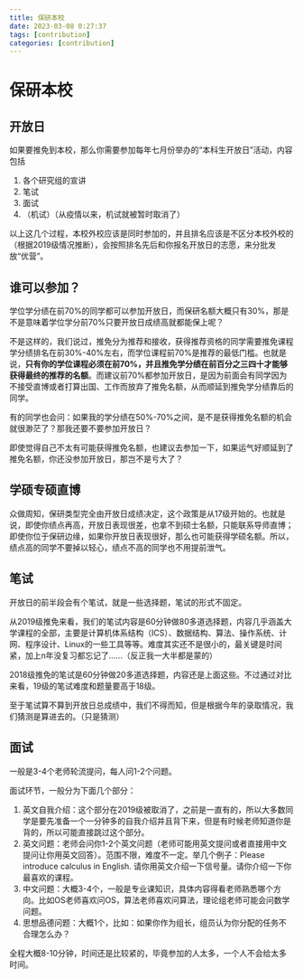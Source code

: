 ```yaml
---
title: 保研本校
date: 2023-03-08 0:27:37
tags: [contribution]
categories: [contribution]
---
```


# 保研本校

## 开放日

如果要推免到本校，那么你需要参加每年七月份举办的“本科生开放日”活动，内容包括

1. 各个研究组的宣讲
2. 笔试
3. 面试
4. （机试）（从疫情以来，机试就被暂时取消了）

以上这几个过程，本校外校应该是同时参加的，并且排名应该是不区分本校外校的（根据2019级情况推断），会按照排名先后和你报名开放日的志愿，来分批发放“优营”。

## 谁可以参加？

学位学分绩在前70%的同学都可以参加开放日，而保研名额大概只有30%，那是不是意味着学位学分前70%只要开放日成绩高就都能保上呢？

不是这样的，我们说过，推免分为推荐和接收，获得推荐资格的同学需要推免课程学分绩排名在前30%-40%左右，而学位课程前70%是推荐的最低门槛。也就是说，**只有你的学位课程必须在前70%，并且推免学分绩在前百分之三四十才能够获得最终的推荐的名额**。而建议前70%都参加开放日，是因为前面会有同学因为不接受直博或者打算出国、工作而放弃了推免名额，从而顺延到推免学分绩靠后的同学。



有的同学也会问：如果我的学分绩在50%-70%之间，是不是获得推免名额的机会就很渺茫了？那我还要不要参加开放日？

即使觉得自己不太有可能获得推免名额，也建议去参加一下，如果运气好顺延到了推免名额，你还没参加开放日，那岂不是亏大了？

## 学硕专硕直博

众做周知，保研类型完全由开放日成绩决定，这个政策是从17级开始的。也就是说，即使你绩点再高，开放日表现很差，也拿不到硕士名额，只能联系导师直博；即使你位于保研边缘，如果你开放日表现很好，那么也可能获得学硕名额。所以，绩点高的同学不要掉以轻心，绩点不高的同学也不用提前泄气。

## 笔试

开放日的前半段会有个笔试，就是一些选择题，笔试的形式不固定。

从2019级推免来看，我们的笔试内容是60分钟做80多道选择题，内容几乎涵盖大学课程的全部，主要是计算机体系结构（ICS）、数据结构、算法、操作系统、计网、程序设计、Linux的一些工具等等。难度其实还不是很小的，最关键是时间紧，加上n年没复习都忘记了......（反正我一大半都是蒙的）

2018级推免的笔试是60分钟做20多道选择题，内容还是上面这些。不过通过对比来看，19级的笔试难度和题量要高于18级。

至于笔试算不算到开放日总成绩中，我们不得而知，但是根据今年的录取情况，我们猜测是算进去的。（只是猜测）

## 面试

一般是3-4个老师轮流提问，每人问1-2个问题。

面试环节，一般分为下面几个部分：

1. 英文自我介绍：这个部分在2019级被取消了，之前是一直有的，所以大多数同学是要先准备一个一分钟多的自我介绍并且背下来，但是有时候老师知道你是背的，所以可能直接跳过这个部分。
2. 英文问题：老师会问你1-2个英文问题（老师可能用英文提问或者直接用中文提问让你用英文回答）。范围不限，难度不一定。举几个例子：Please introduce calculus in English. 请你用英文介绍一下信号量。请你介绍一下你最喜欢的课程。
3. 中文问题：大概3-4个，一般是专业课知识，具体内容得看老师熟悉哪个方向。比如OS老师喜欢问OS，算法老师喜欢问算法，理论组老师可能会问数学问题。
4. 思想品德问题：大概1个，比如：如果你作为组长，组员认为你分配的任务不合理怎么办？

全程大概8-10分钟，时间还是比较紧的，毕竟参加的人太多，一个人不会给太多时间。